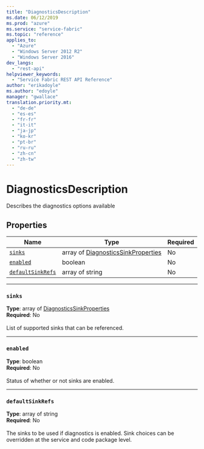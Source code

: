 ```yaml
---
title: "DiagnosticsDescription"
ms.date: 06/12/2019
ms.prod: "azure"
ms.service: "service-fabric"
ms.topic: "reference"
applies_to: 
  - "Azure"
  - "Windows Server 2012 R2"
  - "Windows Server 2016"
dev_langs: 
  - "rest-api"
helpviewer_keywords: 
  - "Service Fabric REST API Reference"
author: "erikadoyle"
ms.author: "edoyle"
manager: "gwallace"
translation.priority.mt: 
  - "de-de"
  - "es-es"
  - "fr-fr"
  - "it-it"
  - "ja-jp"
  - "ko-kr"
  - "pt-br"
  - "ru-ru"
  - "zh-cn"
  - "zh-tw"
---
```

# DiagnosticsDescription

Describes the diagnostics options available

## Properties
| Name | Type | Required |
| --- | --- | --- |
| [`sinks`](#sinks) | array of [DiagnosticsSinkProperties](sfclient-v65-model-diagnosticssinkproperties.md) | No |
| [`enabled`](#enabled) | boolean | No |
| [`defaultSinkRefs`](#defaultsinkrefs) | array of string | No |

____
### `sinks`
__Type__: array of [DiagnosticsSinkProperties](sfclient-v65-model-diagnosticssinkproperties.md) <br/>
__Required__: No<br/>
<br/>
List of supported sinks that can be referenced.

____
### `enabled`
__Type__: boolean <br/>
__Required__: No<br/>
<br/>
Status of whether or not sinks are enabled.

____
### `defaultSinkRefs`
__Type__: array of string <br/>
__Required__: No<br/>
<br/>
The sinks to be used if diagnostics is enabled. Sink choices can be overridden at the service and code package level.
